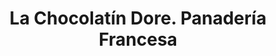 ---
title: "La Chocolatín Dore. Panadería Francesa"
url: /oriental/la-chocolatin-dore-panaderia-francesa/
shop: panadería
---